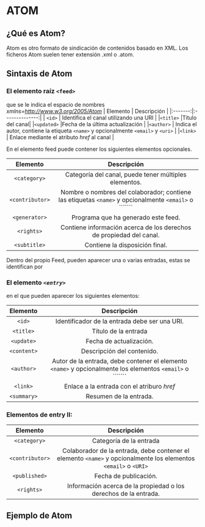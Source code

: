# ATOM
## ¿Qué es Atom?
Atom es otro formato de sindicación de contenidos basado en XML. Los ficheros Atom suelen tener extensión .xml o .atom.
## Sintaxis de Atom 
### El elemento raíz ```<feed>``` 
que se le indica el espacio de nombres *xmlns=http://www.w3.org/2005/Atom*
 | Elemento |   Descripción  |
|:-------:|:--------------:|
| ```<id>```    | Identifica el canal utilizando una URI      |
|```<title>```     |Título del canal|
|```<updated>```   |Fecha de la última actualización |
|```<author>```  | Indica el autor, contiene la etiqueta ```<name>``` y opcionalmente ```<email>``` y ```<uri>``` |
|```<link>```  | Enlace mediante el atributo *href* al canal  |

En el  elemento feed puede contener los siguientes elementos opcionales.

 | Elemento |   Descripción  |
|:-------:|:--------------:|
| ```<category>```    | Categoría del canal, puede tener múltiples elementos.    |
|```<contributor>```     |Nombre o nombres del colaborador; contiene las etiquetas ```<name>``` y opcionalmente ```<email>``` o ````<uri>```|
|```<generator>```   |Programa que ha generado este feed. |
|```<rights>```  | Contiene información acerca de los derechos de propiedad del canal.|
|```<subtitle>```  | Contiene la disposición final.  |


Dentro del propio Feed, pueden aparecer una o varias entradas, estas se identifican por 
### El elemento *```<entry>```* 
en el que pueden aparecer los siguientes elementos:

 | Elemento |   Descripción  |
|:-------:|:--------------:|
| ```<id>```    | Identificador de la entrada debe ser una URI.    |
|```<title>```     |Título de la entrada|
|```<update>```   |Fecha de actualización. |
|```<content>```  | Descripción del contenido.|
|```<author>```  | Autor de la entrada, debe contener el elemento ```<name>``` y opcionalmente los elementos ```<email>``` o ````<URI>``` |
|```<link>```  | Enlace a la entrada con el atriburo  *href* |
|```<summary>```  | Resumen de la entrada.  |

### Elementos de entry II:

| Elemento |   Descripción  |
|:-------:|:--------------:|
| ```<category>```    | Categoría de la entrada    |
|```<contributor>```     |Colaborador de la entrada, debe contener el elemento ```<name>``` y opcionalmente los elementos ```<email>``` o ```<URI>```|
|```<published>```   |Fecha de publicación. |
|```<rights>```  | Información acerca de la propiedad o los derechos de la entrada.|

## Ejemplo de Atom
```XML

```